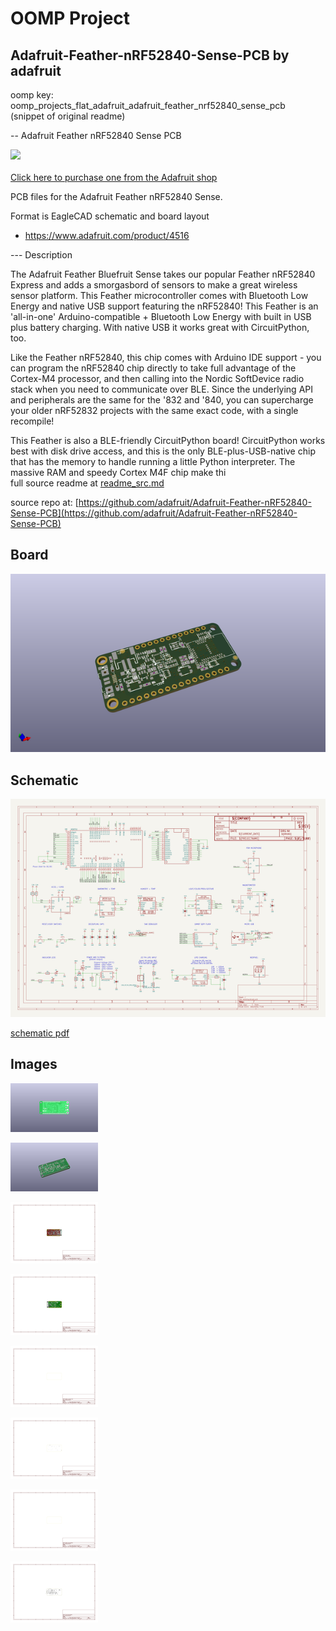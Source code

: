 # OOMP Project  
## Adafruit-Feather-nRF52840-Sense-PCB  by adafruit  
  
oomp key: oomp_projects_flat_adafruit_adafruit_feather_nrf52840_sense_pcb  
(snippet of original readme)  
  
-- Adafruit Feather nRF52840 Sense PCB  
  
<a href="http://www.adafruit.com/products/4516"><img src="assets/4516.jpg?raw=true" width="500px"><br/>  
Click here to purchase one from the Adafruit shop</a>  
  
PCB files for the Adafruit Feather nRF52840 Sense.   
  
Format is EagleCAD schematic and board layout  
* https://www.adafruit.com/product/4516  
  
--- Description  
  
The Adafruit Feather Bluefruit Sense takes our popular Feather nRF52840 Express and adds a smorgasbord of sensors to make a great wireless sensor platform. This Feather microcontroller comes with Bluetooth Low Energy and native USB support featuring the nRF52840!  This Feather is an 'all-in-one' Arduino-compatible + Bluetooth Low Energy with built in USB plus battery charging. With native USB it works great with CircuitPython, too.  
  
Like the Feather nRF52840, this chip comes with Arduino IDE support - you can program the nRF52840 chip directly to take full advantage of the Cortex-M4 processor, and then calling into the Nordic SoftDevice radio stack when you need to communicate over BLE. Since the underlying API and peripherals are the same for the '832 and '840, you can supercharge your older nRF52832 projects with the same exact code, with a single recompile!  
  
This Feather is also a BLE-friendly CircuitPython board! CircuitPython works best with disk drive access, and this is the only BLE-plus-USB-native chip that has the memory to handle running a little Python interpreter. The massive RAM and speedy Cortex M4F chip make thi  
  full source readme at [readme_src.md](readme_src.md)  
  
source repo at: [https://github.com/adafruit/Adafruit-Feather-nRF52840-Sense-PCB](https://github.com/adafruit/Adafruit-Feather-nRF52840-Sense-PCB)  
## Board  
  
[![working_3d.png](working_3d_600.png)](working_3d.png)  
## Schematic  
  
[![working_schematic.png](working_schematic_600.png)](working_schematic.png)  
  
[schematic pdf](working_schematic.pdf)  
## Images  
  
[![working_3D_bottom.png](working_3D_bottom_140.png)](working_3D_bottom.png)  
  
[![working_3D_top.png](working_3D_top_140.png)](working_3D_top.png)  
  
[![working_assembly_page_01.png](working_assembly_page_01_140.png)](working_assembly_page_01.png)  
  
[![working_assembly_page_02.png](working_assembly_page_02_140.png)](working_assembly_page_02.png)  
  
[![working_assembly_page_03.png](working_assembly_page_03_140.png)](working_assembly_page_03.png)  
  
[![working_assembly_page_04.png](working_assembly_page_04_140.png)](working_assembly_page_04.png)  
  
[![working_assembly_page_05.png](working_assembly_page_05_140.png)](working_assembly_page_05.png)  
  
[![working_assembly_page_06.png](working_assembly_page_06_140.png)](working_assembly_page_06.png)  
